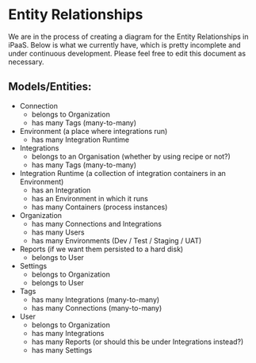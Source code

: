 # Entity Relationships
We are in the process of creating a diagram for the Entity Relationships in iPaaS. Below is what we currently have, which is pretty incomplete and under continuous development. Please feel free to edit this document as necessary.

## Models/Entities:
- Connection
    - belongs to Organization
    - has many Tags (many-to-many)
- Environment (a place where integrations run)
    - has many Integration Runtime
- Integrations
    - belongs to an Organisation (whether by using recipe or not?)
    - has many Tags (many-to-many)
- Integration Runtime (a collection of integration containers in an Environment)
    - has an Integration
    - has an Environment in which it runs
    - has many Containers (process instances)
- Organization
    - has many Connections and Integrations
    - has many Users
    - has many Environments (Dev / Test / Staging / UAT)
- Reports (if we want them persisted to a hard disk)
    - belongs to User
- Settings
    - belongs to Organization
    - belongs to User
- Tags
    - has many Integrations (many-to-many)
    - has many Connections (many-to-many)
- User
    - belongs to Organization
    - has many Integrations
    - has many Reports (or should this be under Integrations instead?)
    - has many Settings

